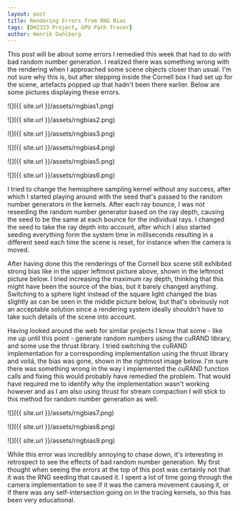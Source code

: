 ```yaml
---
layout: post
title: Rendering Errors from RNG Bias
tags: [DH2323 Project, GPU Path Tracer]
author: Henrik Dahlberg
---
```


This post will be about some errors I remedied this week that had to do with bad random number generation. I realized there was something wrong with the rendering when I approached some scene objects closer than usual. I'm not sure why this is, but after stepping inside the Cornell box I had set up for the scene, artefacts popped up that hadn't been there earlier. Below are some pictures displaying these errors.

![]({{ site.url }}/assets/rngbias1.png)

![]({{ site.url }}/assets/rngbias2.png)

![]({{ site.url }}/assets/rngbias3.png)

![]({{ site.url }}/assets/rngbias4.png)

![]({{ site.url }}/assets/rngbias5.png)

![]({{ site.url }}/assets/rngbias6.png)

I tried to change the hemisphere sampling kernel without any success, after which I started playing around with the seed that's passed to the random number generators in the kernels. After each ray bounce, I was not reseeding the random number generator based on the ray depth, causing the seed to be the same at each bounce for the individual rays. I changed the seed to take the ray depth into account, after which I also started seeding everything form the system time in milliseconds resulting in a different seed each time the scene is reset, for instance when the camera is moved.

After having done this the renderings of the Cornell box scene still exhibited strong bias like in the upper leftmost picture above, shown in the leftmost picture below. I tried increasing the maximum ray depth, thinking that this might have been the source of the bias, but it barely changed anything. Switching to a sphere light instead of the square light changed the bias slightly as can be seen in the middle picture below, but that's obviously not an acceptable solution since a rendering system ideally shouldn't have to take such details of the scene into account.

Having looked around the web for similar projects I know that some - like me up until this point - generate random numbers using the cuRAND library, and some use the thrust library. I tried switching the cuRAND implementation for a corresponding implementation using the thrust library and voilá, the bias was gone, shown in the rightmost image below. I'm sure there was something wrong in the way I implemented the cuRAND function calls and fixing this would probably have remedied the problem. That would have required me to identify why the implementation wasn't working however and as I am also using thrust for stream compaction I will stick to this method for random number generation as well.

![]({{ site.url }}/assets/rngbias7.png)

![]({{ site.url }}/assets/rngbias8.png)

![]({{ site.url }}/assets/rngbias9.png)

While this error was incredibly annoying to chase down, it's interesting in retrospect to see the effects of bad random number generation. My first thought when seeing the errors at the top of this post was certainly not that it was the RNG seeding that caused it. I spent a lot of time going through the camera implementation to see if it was the camera movement causing it, or if there was any self-intersection going on in the tracing kernels, so this has been very educational.
